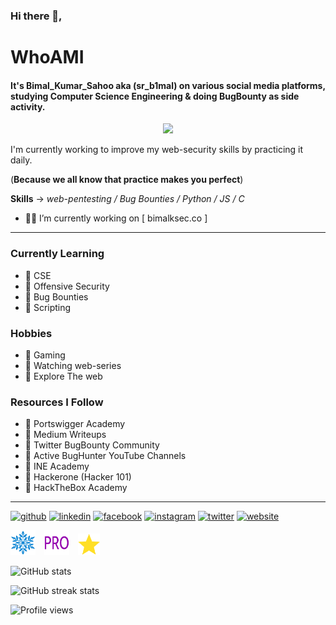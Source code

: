 ### Hi there 👋, 

# WhoAMI
#### It's Bimal_Kumar_Sahoo aka (sr_b1mal) on various social media platforms, studying Computer Science Engineering & doing BugBounty as side activity.

<div id="header" align="center">
  <img src="https://media.giphy.com/media/M9gbBd9nbDrOTu1Mqx/giphy.gif" width="200"/>
</div>

I'm currently working to improve my web-security skills by practicing it daily.

(**Because we all know that practice makes you perfect**)

**Skills** → *web-pentesting / Bug Bounties / Python / JS / C*

- 👩‍💻 I’m currently working on [ bimalksec.co ] 
___________________________________________________________________________________________________________________________________________________________________________

### Currently Learning 

- 🔰 CSE
- 🔰 Offensive Security 
- 🔰 Bug Bounties
- 🔰 Scripting 

### Hobbies

- 🔰 Gaming 
- 🔰 Watching web-series
- 🔰 Explore The web

### Resources I Follow

- 🔰 Portswigger Academy
- 🔰 Medium Writeups
- 🔰 Twitter BugBounty Community
- 🔰 Active BugHunter YouTube Channels
- 🔰 INE Academy
- 🔰 Hackerone (Hacker 101)
- 🔰 HackTheBox Academy
____________________________________________________________________________________________________________________________________________________________________________

[<img src='https://cdn.jsdelivr.net/npm/simple-icons@3.0.1/icons/github.svg' alt='github' height='30'>](https://github.com/srb1mal)  [<img src='https://cdn.jsdelivr.net/npm/simple-icons@3.0.1/icons/linkedin.svg' alt='linkedin' height='30'>](https://www.linkedin.com/in/bimal-kumar-sahoo-432296209//)  [<img src='https://cdn.jsdelivr.net/npm/simple-icons@3.0.1/icons/facebook.svg' alt='facebook' height='30'>](https://www.facebook.com/bimal.sahoo.1401)  [<img src='https://cdn.jsdelivr.net/npm/simple-icons@3.0.1/icons/instagram.svg' alt='instagram' height='30'>](https://www.instagram.com/sr_b1mal/)  [<img src='https://cdn.jsdelivr.net/npm/simple-icons@3.0.1/icons/twitter.svg' alt='twitter' height='30'>](https://twitter.com/sr_b1mal)  [<img src='https://cdn.jsdelivr.net/npm/simple-icons@3.0.1/icons/icloud.svg' alt='website' height='30'>](bimalksec.co)  

<a href='https://archiveprogram.github.com/'><img src='https://raw.githubusercontent.com/acervenky/animated-github-badges/master/assets/acbadge.gif' width='40' height='40'></a> <a href='https://github.com/pricing'><img src='https://raw.githubusercontent.com/acervenky/animated-github-badges/master/assets/pro.gif' width='40' height='40'></a> <a href='https://stars.github.com/'><img src='https://raw.githubusercontent.com/acervenky/animated-github-badges/master/assets/starbadge.gif' width='35' height='35'></a> 

![GitHub stats](https://github-readme-stats.vercel.app/api?username=srb1mal&show_icons=true)  

![GitHub streak stats](https://github-readme-streak-stats.herokuapp.com/?user=srb1mal)  

![Profile views](https://gpvc.arturio.dev/srb1mal)  
